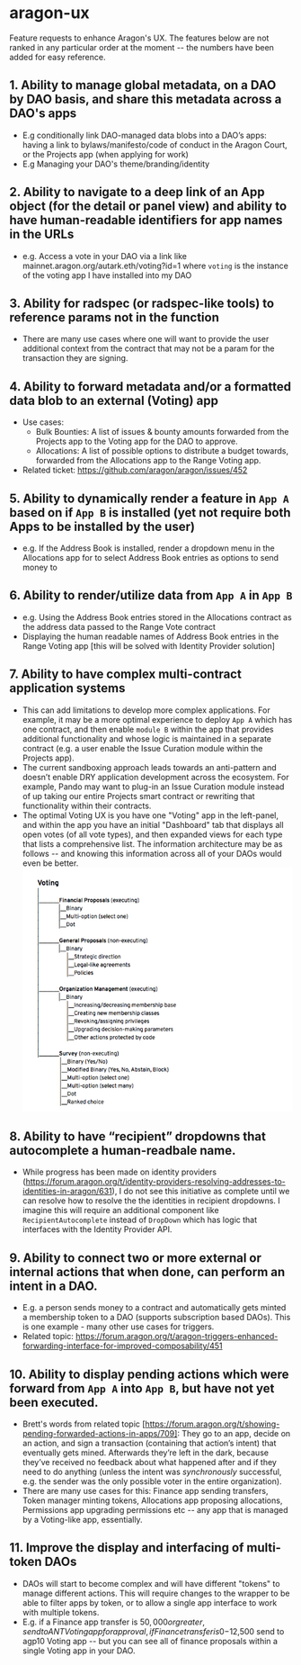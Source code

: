 # aragon-ux
Feature requests to enhance Aragon's UX. The features below are not ranked in any particular order at the moment -- the numbers have been added for easy reference.


## 1. Ability to manage global metadata, on a DAO by DAO basis, and share this metadata across a DAO's apps
* E.g conditionally link DAO-managed data blobs into a DAO’s apps: having a link to bylaws/manifesto/code of conduct in the Aragon Court, or the Projects app (when applying for work)
* E.g Managing your DAO's theme/branding/identity

## 2. Ability to navigate to a deep link of an App object (for the detail or panel view) and ability to have human-readable identifiers for app names in the URLs
* e.g. Access a vote in your DAO via a link like mainnet.aragon.org/autark.eth/voting?id=1
where `voting` is the instance of the voting app I have installed into my DAO

## 3. Ability for radspec (or radspec-like tools) to reference params not in the function
* There are many use cases where one will want to provide the user additional context from the contract that may not be a param for the transaction they are signing.

## 4. Ability to forward metadata and/or a formatted data blob to an external (Voting) app
* Use cases:
  * Bulk Bounties: A list of issues &amp; bounty amounts forwarded from the Projects app to the Voting app for the DAO to approve.
  * Allocations: A list of possible options to distribute a budget towards, forwarded from the Allocations app to the Range Voting app.
* Related ticket: https://github.com/aragon/aragon/issues/452

## 5. Ability to dynamically render a feature in `App A` based on if `App B` is installed (yet not require both Apps to be installed by the user)
* e.g. If the Address Book is installed, render a dropdown menu in the Allocations app for to select Address Book entries as options to send money to

## 6. Ability to render/utilize data from `App A` in `App B`
* e.g. Using the Address Book entries stored in the Allocations contract as the address data passed to the Range Vote contract
* Displaying the human readable names of Address Book entries in the Range Voting app [this will be solved with Identity Provider solution]

## 7. Ability to have complex multi-contract application systems
* This can add limitations to develop more complex applications. For example, it may be a more optimal experience to deploy `App A` which has one contract, and then enable `module B` within the app that provides additional functionality and whose logic is maintained in a separate contract (e.g. a user enable the Issue Curation module within the Projects app). 
* The current sandboxing approach leads towards an anti-pattern and doesn’t enable DRY application development across the ecosystem. For example, Pando may want to plug-in an Issue Curation module instead of up taking our entire Projects smart contract or rewriting that functionality within their contracts.
* The optimal Voting UX is you have one "Voting" app in the left-panel, and within the app you have an initial "Dashboard" tab that displays all open votes (of all vote types), and then expanded views for each type that lists a comprehensive list. The information architecture may be as follows -- and knowing this information across all of your DAOs would even be better. 
![daoing](/images/daoing.png) 

## 8. Ability to have “recipient” dropdowns that autocomplete a human-readbale name.
* While progress has been made on identity providers (https://forum.aragon.org/t/identity-providers-resolving-addresses-to-identities-in-aragon/631), I do not see this initiative as complete until we can resolve how to resolve the the identities in recipient dropdowns. I imagine this will require an additional component like `RecipientAutocomplete` instead of `DropDown` which has logic that interfaces with the Identity Provider API.

## 9. Ability to connect two or more external or internal actions that when done, can perform an intent in a DAO.
* E.g. a person sends money to a contract and automatically gets minted a membership token to a DAO (supports subscription based DAOs). This is one example - many other use cases for triggers.
* Related topic: https://forum.aragon.org/t/aragon-triggers-enhanced-forwarding-interface-for-improved-composability/451

## 10. Ability to display pending actions which were forward from `App A` into `App B`, but have not yet been executed. 
* Brett's words from related topic [https://forum.aragon.org/t/showing-pending-forwarded-actions-in-apps/709]: They go to an app, decide on an action, and sign a transaction (containing that action’s intent) that eventually gets mined. Afterwards they’re left in the dark, because they’ve received no feedback about what happened after and if they need to do anything (unless the intent was *synchronously* successful, e.g. the sender was the only possible voter in the entire organization). 
* There are many use cases for this: Finance app sending transfers, Token manager minting tokens, Allocations app proposing allocations, Permissions app upgrading permissions etc -- any app that is managed by a Voting-like app, essentially.

## 11. Improve the display and interfacing of multi-token DAOs
* DAOs will start to become complex and will have different "tokens" to manage different actions. This will require changes to the wrapper to be able to filter apps by token, or to allow a single app interface to work with multiple tokens.
* E.g. if a Finance app transfer is $50,000 or greater, send to ANT Voting app for approval, if Finance transfer is 0-$12,500 send to agp10 Voting app -- but you can see all of finance proposals within a single Voting app in your DAO.
